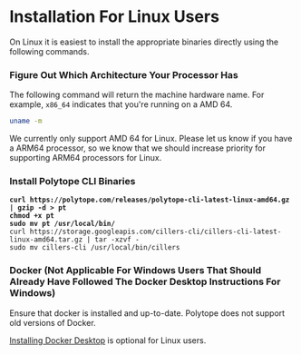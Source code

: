# Installation For Linux Users

On Linux it is easiest to install the appropriate binaries directly using the following commands.&#x20;

### Figure Out Which Architecture Your Processor Has

The following command will return the machine hardware name. For example, `x86_64` indicates that you're running on a AMD 64.&#x20;

```bash
uname -m
```

We currently only support AMD 64 for Linux. Please let us know if you have a ARM64 processor, so we know that we should increase priority for supporting ARM64 processors for Linux.&#x20;

### Install Polytope CLI Binaries

<pre class="language-bash"><code class="lang-bash"><strong>curl https://polytope.com/releases/polytope-cli-latest-linux-amd64.gz | gzip -d > pt 
</strong><strong>chmod +x pt 
</strong><strong>sudo mv pt /usr/local/bin/
</strong>curl https://storage.googleapis.com/cillers-cli/cillers-cli-latest-linux-amd64.tar.gz | tar -xzvf -
sudo mv cillers-cli /usr/local/bin/cillers
</code></pre>

### Docker (Not Applicable For Windows Users That Should Already Have Followed The Docker Desktop Instructions For Windows)

Ensure that docker is installed and up-to-date. Polytope does not support old versions of Docker.&#x20;

[Installing Docker Desktop](https://docs.docker.com/desktop/install/linux-install/) is optional for Linux users.
